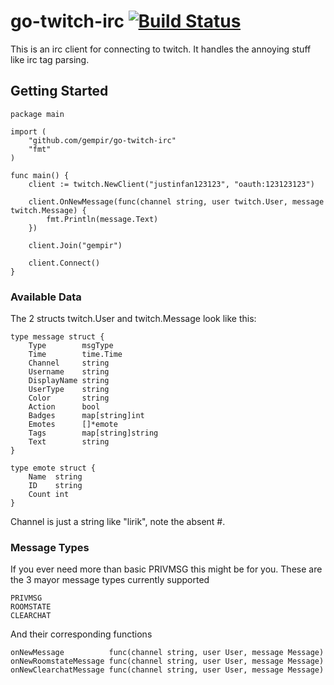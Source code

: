 # go-twitch-irc [![Build Status](https://travis-ci.org/gempir/go-twitch-irc.svg?branch=master)](https://travis-ci.org/gempir/go-twitch-irc)

This is an irc client for connecting to twitch. It handles the annoying stuff like irc tag parsing.

## Getting Started

	package main
    
    import (
    	"github.com/gempir/go-twitch-irc"
    	"fmt"
    )
    
    func main() {
    	client := twitch.NewClient("justinfan123123", "oauth:123123123")
    
    	client.OnNewMessage(func(channel string, user twitch.User, message twitch.Message) {
    		fmt.Println(message.Text)
    	})
    
    	client.Join("gempir")
    
    	client.Connect()
    }

### Available Data

The 2 structs twitch.User and twitch.Message look like this:

	type message struct {
    	Type        msgType
    	Time        time.Time
    	Channel     string
    	Username    string
    	DisplayName string
    	UserType    string
    	Color       string
    	Action      bool
    	Badges      map[string]int
    	Emotes      []*emote
    	Tags        map[string]string
    	Text        string
    }
    
    type emote struct {
    	Name  string
    	ID    string
    	Count int
    }

Channel is just a string like "lirik", note the absent #.

### Message Types

If you ever need more than basic PRIVMSG this might be for you.
These are the 3 mayor message types currently supported

	PRIVMSG
	ROOMSTATE
	CLEARCHAT
	
And their corresponding functions 

	onNewMessage          func(channel string, user User, message Message)
	onNewRoomstateMessage func(channel string, user User, message Message)
	onNewClearchatMessage func(channel string, user User, message Message)